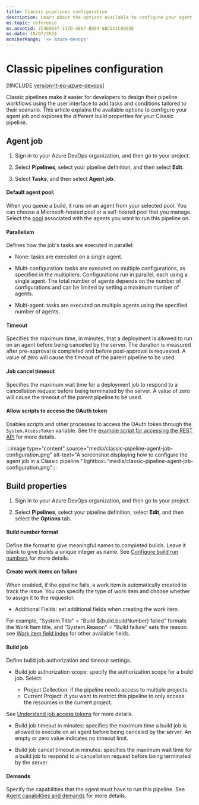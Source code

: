 ```yaml
---
title: Classic pipelines configuration
description: Learn about the options available to configure your agent and the different build properties for your Classic pipeline.
ms.topic: reference
ms.assetid: 7C469647-117D-4867-B094-8BC811C0003E
ms.date: 10/07/2024
monikerRange: '<= azure-devops'
---
```


# Classic pipelines configuration

[!INCLUDE [version-lt-eq-azure-devops](../../includes/version-lt-eq-azure-devops.md)]

Classic pipelines make it easier for developers to design their pipeline workflows using the user interface to add tasks and conditions tailored to their scenario. This article explains the available options to configure your agent job and explores the different build properties for your Classic pipeline.

## Agent job

1. Sign in to your Azure DevOps organization, and then go to your project.

1. Select **Pipelines**, select your pipeline definition, and then select **Edit**.

1. Select **Tasks**, and then select **Agent job**.

#### Default agent pool:

When you queue a build, it runs on an agent from your selected pool. You can choose a Microsoft-hosted pool or a self-hosted pool that you manage. Select the [pool](../agents/pools-queues.md) associated with the agents you want to run this pipeline on.

#### Parallelism

Defines how the job's tasks are executed in parallel:

- None: tasks are executed on a single agent.

- Multi-configuration: tasks are executed on multiple configurations, as specified in the multipliers. Configurations run in parallel, each using a single agent. The total number of agents depends on the number of configurations and can be limited by setting a maximum number of agents.

- Multi-agent: tasks are executed on multiple agents using the specified number of agents.

#### Timeout

Specifies the maximum time, in minutes, that a deployment is allowed to run on an agent before being canceled by the server. The duration is measured after pre-approval is completed and before post-approval is requested. A value of zero will cause the timeout of the parent pipeline to be used.

#### Job cancel timeout

Specifies the maximum wait time for a deployment job to respond to a cancellation request before being terminated by the server. A value of zero will cause the timeout of the parent pipeline to be used.

#### Allow scripts to access the OAuth token

Enables scripts and other processes to access the OAuth token through the `System.AccessToken` variable. See the [example script for accessing the REST API](../scripts/powershell?view=azure-devops&tabs=classic) for more details.

:::image type="content" source="media/classic-pipeline-agent-job-configuration.png" alt-text="A screenshot displaying how to configure the agent job in a Classic pipeline." lightbox="media/classic-pipeline-agent-job-configuration.png":::

## Build properties

1. Sign in to your Azure DevOps organization, and then go to your project.

1. Select **Pipelines**, select your pipeline definition, select **Edit**, and then select the **Options** tab.

#### Build number format

Define the format to give meaningful names to completed builds. Leave it blank to give builds a unique integer as name. See [Configure build run numbers](../process/run-number.md) for more details.

#### Create work items on failure

When enabled, if the pipeline fails, a work item is automatically created to track the issue. You can specify the type of work item and choose whether to assign it to the requestor.

- Additional Fields: set additional fields when creating the work item. 

For example, "System.Title" = "Build $(build.buildNumber) failed" formats the Work Item title, and "System.Reason" = "Build failure" sets the reason. see [Work item field index](../../boards/work-items/guidance/work-item-field.md) for other available fields.

#### Build job

Define build job authorization and timeout settings.

- Build job authorization scope: specify the authorization scope for a build job. Select:

    - Project Collection: if the pipeline needs access to multiple projects.
    - Current Project: if you want to restrict this pipeline to only access the resources in the current project.

See [Understand job access tokens](../process/access-tokens.md) for more details.

- Build job timeout in minutes: specifies the maximum time a build job is allowed to execute on an agent before being canceled by the server. An empty or zero value indicates no timeout limit.

- Build job cancel timeout in minutes: specifies the maximum wait time for a build job to respond to a cancellation request before being terminated by the server.

#### Demands

Specify the capabilities that the agent must have to run this pipeline. See [Agent capabilities and demands](../agents/agents.md#capabilities) for more details.

